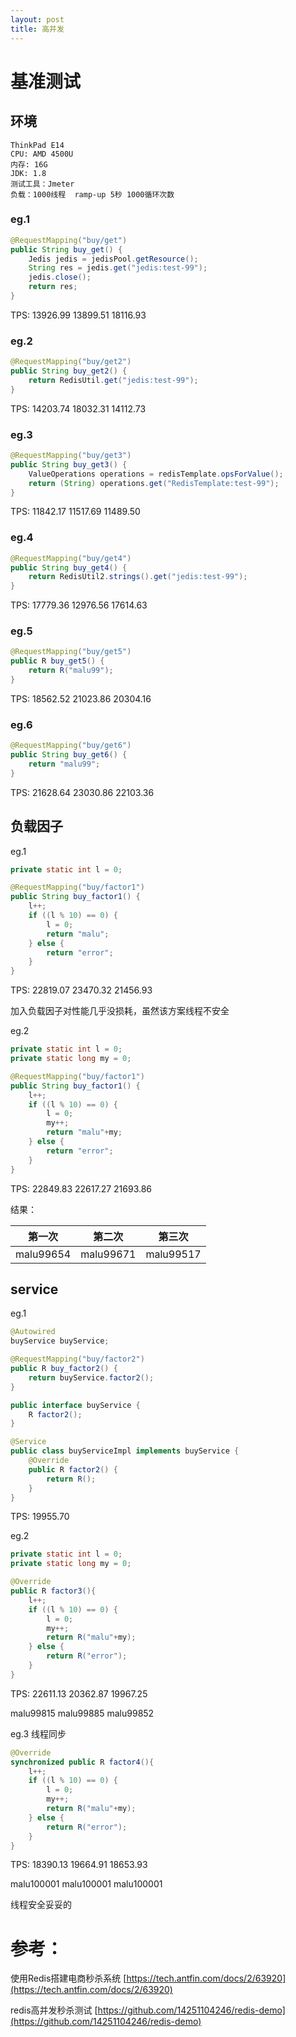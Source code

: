 ```yaml
---
layout: post
title: 高并发
---
```


# 基准测试

## 环境

```
ThinkPad E14 
CPU: AMD 4500U
内存: 16G
JDK: 1.8
测试工具：Jmeter
负载：1000线程  ramp-up 5秒 1000循环次数
```

### eg.1

```java
@RequestMapping("buy/get")
public String buy_get() {
    Jedis jedis = jedisPool.getResource();
    String res = jedis.get("jedis:test-99");
    jedis.close();
    return res;
}
```

TPS: 13926.99  13899.51  18116.93

### eg.2

```java
@RequestMapping("buy/get2")
public String buy_get2() {
    return RedisUtil.get("jedis:test-99");
}
```

TPS: 14203.74 18032.31  14112.73

### eg.3

```java
@RequestMapping("buy/get3")
public String buy_get3() {
    ValueOperations operations = redisTemplate.opsForValue();
    return (String) operations.get("RedisTemplate:test-99");
}
```

TPS:  11842.17  11517.69  11489.50

### eg.4

```java
@RequestMapping("buy/get4")
public String buy_get4() {
    return RedisUtil2.strings().get("jedis:test-99");
}
```

TPS: 17779.36  12976.56  17614.63

### eg.5

```java
@RequestMapping("buy/get5")
public R buy_get5() {
    return R("malu99");
}
```

TPS:  18562.52  21023.86  20304.16

### eg.6

```java
@RequestMapping("buy/get6")
public String buy_get6() {
    return "malu99";
}
```

TPS:  21628.64  23030.86  22103.36

## 负载因子

eg.1

```java
private static int l = 0;

@RequestMapping("buy/factor1")
public String buy_factor1() {
    l++;
    if ((l % 10) == 0) {
        l = 0;
        return "malu";
    } else {
        return "error";
    }
}
```

TPS:  22819.07  23470.32  21456.93

加入负载因子对性能几乎没损耗，虽然该方案线程不安全

eg.2

```java
private static int l = 0;
private static long my = 0;

@RequestMapping("buy/factor1")
public String buy_factor1() {
    l++;
    if ((l % 10) == 0) {
        l = 0;
        my++;
        return "malu"+my;
    } else {
        return "error";
    }
}
```

TPS:  22849.83  22617.27 21693.86

结果： 

| 第一次    | 第二次    | 第三次    |
| --------- | --------- | --------- |
| malu99654 | malu99671 | malu99517 |



## service

eg.1

```java
@Autowired
buyService buyService;

@RequestMapping("buy/factor2")
public R buy_factor2() {
    return buyService.factor2();
}
```

```java
public interface buyService {
    R factor2();
}
```

```java
@Service
public class buyServiceImpl implements buyService {
    @Override
    public R factor2() {
        return R();
    }
}
```

TPS:  19955.70

eg.2

```java
private static int l = 0;
private static long my = 0;

@Override
public R factor3(){
    l++;
    if ((l % 10) == 0) {
        l = 0;
        my++;
        return R("malu"+my);
    } else {
        return R("error");
    }
}
```

TPS:  22611.13  20362.87 19967.25

malu99815 malu99885 malu99852

eg.3  线程同步

```java
@Override
synchronized public R factor4(){
    l++;
    if ((l % 10) == 0) {
        l = 0;
        my++;
        return R("malu"+my);
    } else {
        return R("error");
    }
}
```

TPS:  18390.13  19664.91  18653.93

malu100001  malu100001  malu100001

线程安全妥妥的

# 参考：

使用Redis搭建电商秒杀系统  [https://tech.antfin.com/docs/2/63920](https://tech.antfin.com/docs/2/63920)

redis高并发秒杀测试  [https://github.com/14251104246/redis-demo](https://github.com/14251104246/redis-demo)